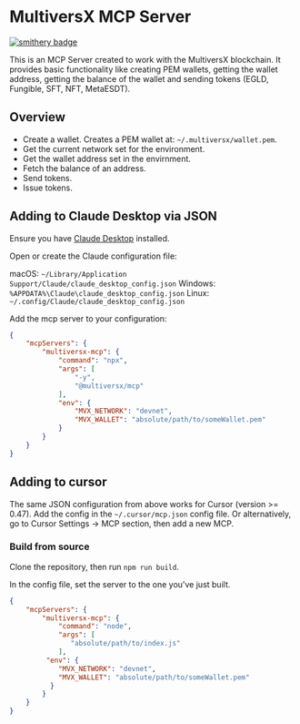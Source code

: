 # MultiversX MCP Server

[![smithery badge](https://smithery.ai/badge/@multiversx/mx-mcp)](https://smithery.ai/server/@multiversx/mx-mcp)

This is an MCP Server created to work with the MultiversX blockchain. It provides basic functionality like creating PEM wallets, getting the wallet address, getting the balance of the wallet and sending tokens (EGLD, Fungible, SFT, NFT, MetaESDT).

## Overview

- Create a wallet. Creates a PEM wallet at: `~/.multiversx/wallet.pem`.
- Get the current network set for the environment.
- Get the wallet address set in the envirnment.
- Fetch the balance of an address.
- Send tokens.
- Issue tokens.

## Adding to Claude Desktop via JSON

Ensure you have [Claude Desktop](https://claude.ai/download) installed.

Open or create the Claude configuration file:

macOS: `~/Library/Application Support/Claude/claude_desktop_config.json`
Windows: `%APPDATA%\Claude\claude_desktop_config.json`
Linux: `~/.config/Claude/claude_desktop_config.json`

Add the mcp server to your configuration:

```json
{
    "mcpServers": {
        "multiversx-mcp": {
            "command": "npx",
            "args": [
                "-y",
                "@multiversx/mcp"
            ],
            "env": {
                "MVX_NETWORK": "devnet",
                "MVX_WALLET": "absolute/path/to/someWallet.pem"
            }
        }
    }
}
```

## Adding to cursor

The same JSON configuration from above works for Cursor (version >= 0.47). Add the config in the `~/.cursor/mcp.json` config file. Or alternatively, go to Cursor Settings -> MCP section, then add a new MCP.

### Build from source

Clone the repository, then run `npm run build`.

In the config file, set the server to the one you've just built.

```json
{
    "mcpServers": {
        "multiversx-mcp": {
            "command": "node",
            "args": [
               "absolute/path/to/index.js"
            ],
         "env": {
            "MVX_NETWORK": "devnet",
            "MVX_WALLET": "absolute/path/to/someWallet.pem"
          }
        }
    }
}
```
